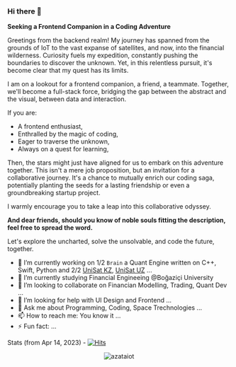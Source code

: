 ### Hi there 👋

**Seeking a Frontend Companion in a Coding Adventure**

Greetings from the backend realm! My journey has spanned from the grounds of IoT to the vast expanse of satellites, and now, into the financial wilderness. Curiosity fuels my expedition, constantly pushing the boundaries to discover the unknown. Yet, in this relentless pursuit, it's become clear that my quest has its limits.

I am on a lookout for a frontend companion, a friend, a teammate. Together, we'll become a full-stack force, bridging the gap between the abstract and the visual, between data and interaction.

If you are:
- A frontend enthusiast,
- Enthralled by the magic of coding,
- Eager to traverse the unknown,
- Always on a quest for learning,

Then, the stars might just have aligned for us to embark on this adventure together.
This isn't a mere job proposition, but an invitation for a collaborative journey. It's a chance to mutually enrich our coding saga, potentially planting the seeds for a lasting friendship or even a groundbreaking startup project.

I warmly encourage you to take a leap into this collaborative odyssey. 

**And dear friends, should you know of noble souls fitting the description, feel free to spread the word.**

Let's explore the uncharted, solve the unsolvable, and code the future, together.


- 🔭 I’m currently working on 1/2 `Brain` a Quant Engine written on C++, Swift, Python and 2/2 [UniSat KZ](https://unisat.kz), [UniSat UZ](https://unisat.uz) ...
- 🌱 I’m currently studying Financial Engineeing @Boğaziçi University
- 👯 I’m looking to collaborate on Financian Modelling, Trading, Quant Dev ...
- 🤔 I’m looking for help with UI Design and Frontend ...
- 💬 Ask me about Programming, Coding, Space Trechnologies ...
- 📫 How to reach me: You know it ...
- ⚡ Fun fact: ...

Stats (from Apr 14, 2023) - [![Hits](https://hits.seeyoufarm.com/api/count/incr/badge.svg?url=https%3A%2F%2Fgithub.com%2Fazataiot&count_bg=%2379C83D&title_bg=%23555555&icon=github.svg&icon_color=%23E7E7E7&title=hits&edge_flat=false)](https://hits.seeyoufarm.com)
<p align="center"> <img src="https://github-readme-stats.vercel.app/api?username=azataiot&show_icons=true" alt="azataiot" />

